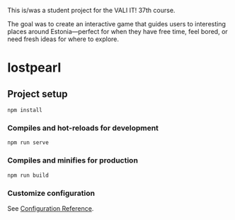 This is/was a student project for the VALI IT! 37th course. 

The goal was to create an interactive game that guides users to interesting places around Estonia—perfect for when they have free time, feel bored, or need fresh ideas for where to explore.












# lostpearl

## Project setup
```
npm install
```

### Compiles and hot-reloads for development
```
npm run serve
```

### Compiles and minifies for production
```
npm run build
```

### Customize configuration
See [Configuration Reference](https://cli.vuejs.org/config/).
